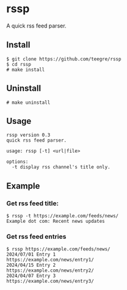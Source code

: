 # rssp

A quick rss feed parser.

## Install

```
$ git clone https://github.com/teegre/rssp
$ cd rssp
# make install
```

## Uninstall

```
# make uninstall
```

## Usage

```
rssp version 0.3
quick rss feed parser.

usage: rssp [-t] <url|file>

options:
  -t display rss channel's title only.

```

## Example

### Get rss feed title:

```
$ rssp -t https://example.com/feeds/news/
Example dot com: Recent news updates
```

### Get rss feed entries

```
$ rssp https://example.com/feeds/news/
2024/07/01 Entry 1
https://example.com/news/entry1/
2024/04/15 Entry 2
https://example.com/news/entry2/
2024/04/07 Entry 3
https://example.com/news/entry3/
```

